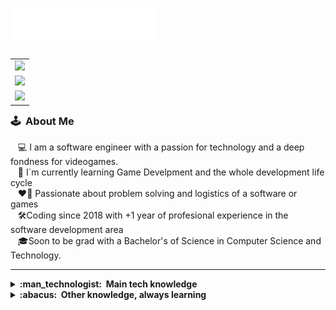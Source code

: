 <img src="images/header_en.svg"></img>

<table align="right">
 <tr><td><a href="https://www.linkedin.com/in/rodrigo-quiroz-reyes/" target="_blank"><img src="https://img.shields.io/badge/linkedin-%230077B5.svg?&style=for-the-badge&logo=linkedin&logoColor=white" height="20"/></a></td></tr>
  <tr><td><a href="mailto:quirozdev@hotmail.com" target="_blank"><img src="https://img.shields.io/badge/gmail-%23D14836.svg?&style=for-the-badge&logo=gmail&logoColor=white" height="20"/> </a></td></tr>
 <tr><td><a href="https://rodrigoquiroz09.github.io/Quiroz-Portafolio/" target="_blank"><img src="https://img.shields.io/badge/Portfolio-4479A1.svg?&style=flat&logoColor=white" height="20"/> </a></td></tr>
</table>

### :joystick: &nbsp;About Me

&nbsp;&nbsp;&nbsp;:computer: I am a software engineer with a passion for technology and a deep fondness for videogames.\
&nbsp;&nbsp;&nbsp;:seedling: I´m currently learning Game Develpment and the whole development life cycle\
&nbsp;&nbsp;&nbsp;:heart_on_fire: Passionate about problem solving and logistics of a software or games\
&nbsp;&nbsp;&nbsp;:hammer_and_wrench:Coding since 2018 with +1 year of profesional experience in the software development area\
&nbsp;&nbsp;&nbsp;:mortar_board:Soon to be grad with a Bachelor's of Science in Computer Science and Technology.

<hr/>

<details>
  <summary><b>:man_technologist: &nbsp;Main tech knowledge</b></summary>
  <br/>
 
![C#](https://img.shields.io/badge/C%23-239120?style=flat&logo=c-sharp&logoColor=white)&nbsp;
![NET](https://img.shields.io/badge/.NET-5C2D91?style=flat&logo=.net&logoColor=white)&nbsp;
![Uneral](https://img.shields.io/badge/UNREAL%20ENGINE-%23313131.svg?style=flat&logo=unrealengine&logoColor=white)&nbsp;
![Unity](https://img.shields.io/badge/Unity-100000?style=flat&logo=unity&logoColor=white)&nbsp;
![Unity-Asset](https://img.shields.io/badge/Unity-Asset-Store?style=fflat&logo=unity&logoColor=white)&nbsp;
![Itch.io](https://img.shields.io/badge/Itch.io-FA5C5C?style=flat&logo=itchdotio&logoColor=white)&nbsp;
![EpicGames](https://img.shields.io/badge/EPIC%20GAMES%20STORE-%23313131.svg?style=flat&logo=epicgames&logoColor=white)&nbsp;
![MUI](https://img.shields.io/badge/Material--UI-0081CB?style=flat&logo=material-ui&logoColor=white)&nbsp;
![ReactNative](https://img.shields.io/badge/React_Native-20232A?style=flat&logo=react&logoColor=61DAFB)&nbsp;
![ReactRouter](https://img.shields.io/badge/React_Router-CA4245?style=flat&logo=react-router&logoColor=white)&nbsp;
![React](https://img.shields.io/badge/-REACT-45b8d8?style=flat&logo=react&logoColor=white)&nbsp;
![Redux](https://img.shields.io/badge/-Redux-764ABC?style=flat-square&logo=redux&logoColor=white)&nbsp;
![NodeJS](https://img.shields.io/badge/NODEJS-339933.svg?&style=flat&logo=node.js&logoColor=white)&nbsp;
![HTML5](https://img.shields.io/badge/HTML5-E34F26.svg?&style=flat&logo=html5&logoColor=white)&nbsp;
![CSS3](https://img.shields.io/badge/CSS3-%231572B6.svg?&style=flat&logo=css3&logoColor=white)&nbsp;
![JavaScript](https://img.shields.io/badge/JAVASCRIPT-323330.svg?&style=flat&logo=javascript&logoColor=%23F7DF1E)&nbsp;
![Git](https://img.shields.io/badge/GIT-%23F05033.svg?&style=flat&logo=git&logoColor=white)&nbsp;
![GitHub](https://img.shields.io/badge/GITHUB-%23121011.svg?&style=flat&logo=github&logoColor=white)&nbsp;
![MongoDB](https://img.shields.io/badge/MONGODB-47A248.svg?&style=flat&logo=mongodb&logoColor=white)&nbsp;
![MySQL](https://img.shields.io/badge/MARIADB-4479A1.svg?&style=flat&logo=mariadb&logoColor=white)&nbsp;
![Python](https://img.shields.io/badge/PYTHON-3776AB.svg?&style=flat&logo=python&logoColor=white)&nbsp;
![Cpp](https://img.shields.io/badge/C%2B%2B-00599C?style=flat&logo=c%2B%2B&logoColor=white)&nbsp;
![REST API](https://img.shields.io/badge/REST-02569B.svg?&style=flat&logo=rest&logoColor=white)&nbsp;
![Heroku](https://img.shields.io/badge/-Heroku-430098?style=flat-square&logo=heroku&logoColor=white)&nbsp;
![LINUX](https://img.shields.io/badge/LINUX-FCC624?style=flat-square&logo=linux&logoColor=black)&nbsp;
![Ubuntu](https://img.shields.io/badge/Ubuntu-E95420?style=flate&logo=ubuntu&logoColor=white)&nbsp;
![VSCode](https://img.shields.io/badge/VSCODE-007ACC.svg?&style=flat&logo=visual-studio-code)&nbsp;
![Notion](https://img.shields.io/badge/Notion-000000?style=flat&logo=notion&logoColor=white)&nbsp;
![Office](https://img.shields.io/badge/Microsoft_Office-D83B01?style=flat&logo=microsoft-office&logoColor=white)&nbsp;
![MVC Architecture](https://img.shields.io/badge/MVC-888888.svg?&style=flat&logoColor=white)&nbsp;
![MVVM Architecture](https://img.shields.io/badge/MVVM-888888.svg?&style=flat&logoColor=white)&nbsp;
![TDD](https://img.shields.io/badge/TEST%20DD-E34F26.svg?&style=flat&logo=tdd&logoColor=white)&nbsp;
![SCRUM](https://img.shields.io/badge/SCRUM-6DB33F.svg?&style=flat&logo=ddd&logoColor=white)&nbsp;

</details>

<details>
  <summary><b>:abacus: &nbsp;Other knowledge, always learning</b></summary>
  <br/>
  
![Java](https://img.shields.io/badge/JAVA-007396.svg?&style=flat&logo=java&logoColor=white)&nbsp;
![Firebase](https://img.shields.io/badge/FIREBASE-FFCA28.svg?&style=flat&logo=firebase&logoColor=black)&nbsp;
![Blender](https://img.shields.io/badge/blender-%23F5792A.svg?style=flat&logo=blender&logoColor=white)&nbsp;
![Express](https://img.shields.io/badge/Express.js-404D59?style=flat)&nbsp;
![Flask](https://img.shields.io/badge/Flask-000000?style=flat&logo=flask&logoColor=white)&nbsp;
![Redis](https://img.shields.io/badge/REDIS-DC382D.svg?&style=flat&logo=redis&logoColor=white)&nbsp;
![Tensorflow](	https://img.shields.io/badge/TensorFlow-FF6F00?style=flat&logo=tensorflow&logoColor=white)&nbsp;
![Nginx](https://img.shields.io/badge/NGINX-269539.svg?&style=flat&logo=nginx&logoColor=white)&nbsp;
![GithubActions](https://img.shields.io/badge/GITHUB%20ACTIONS-2088FF.svg?&style=flat&logo=github-actions&logoColor=white)&nbsp;
![Netlify](https://img.shields.io/badge/Netlify-00C7B7?style=flat&logo=netlify&logoColor=white)&nbsp;
![GCP](https://img.shields.io/badge/GOOGLE%20CLOUD%20PLATAFORM-4285F4.svg?&style=flat&logo=google-cloud&logoColor=white)&nbsp;
![AWS](https://img.shields.io/badge/AMAZON%20AWS-232F3E.svg?&style=flat&logo=amazon-aws&logoColor=white)&nbsp;
![BDD](https://img.shields.io/badge/BEHAVIOR%20DD-4479A1.svg?&style=flat&logo=bdd&logoColor=white)&nbsp;


</details>
